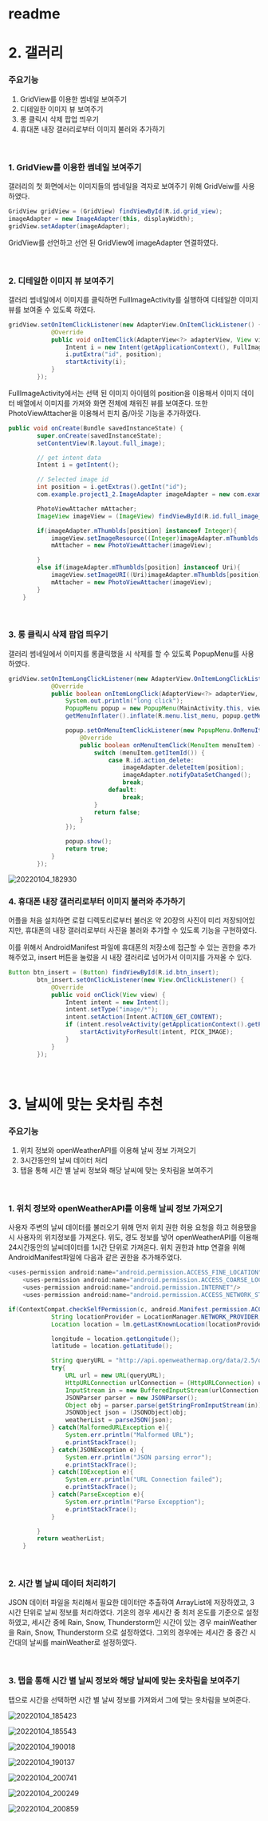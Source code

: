# readme

# 2. 갤러리
### 주요기능
1. GridView를 이용한 썸네일 보여주기
2. 디테일한 이미지 뷰 보여주기
3. 롱 클릭시 삭제 팝업 띄우기
4. 휴대폰 내장 갤러리로부터 이미지 불러와 추가하기

<br/>

### 1. GridView를 이용한 썸네일 보여주기

갤러리의 첫 화면에서는 이미지들의 썸네일을 격자로 보여주기 위해 GridVeiw를 사용하였다.

```java
GridView gridView = (GridView) findViewById(R.id.grid_view);
imageAdapter = new ImageAdapter(this, displayWidth);
gridView.setAdapter(imageAdapter);
```
GridView를 선언하고 선언 된 GridView에 imageAdapter 연결하였다. 

<br/>


### 2. 디테일한 이미지 뷰 보여주기

갤러리 썸네일에서 이미지를 클릭하면 FullImageActivity를 실행하여 디테일한 이미지 뷰를 보여줄 수 있도록 하였다.

```java
gridView.setOnItemClickListener(new AdapterView.OnItemClickListener() {
            @Override
            public void onItemClick(AdapterView<?> adapterView, View view, int position, long id) {
                Intent i = new Intent(getApplicationContext(), FullImageActivity.class);
                i.putExtra("id", position);
                startActivity(i);
            }
        });
```
FullImageActivity에서는 선택 된 이미지 아이템의 position을 이용해서 이미지 데이터 배열에서 이미지를 가져와 화면 전체에 채워진 뷰를 보여준다. 
또한 PhotoViewAttacher을 이용해서 핀치 줌/아웃 기능을 추가하였다.

```java
public void onCreate(Bundle savedInstanceState) {
        super.onCreate(savedInstanceState);
        setContentView(R.layout.full_image);

        // get intent data
        Intent i = getIntent();

        // Selected image id
        int position = i.getExtras().getInt("id");
        com.example.project1_2.ImageAdapter imageAdapter = new com.example.project1_2.ImageAdapter(this, 360);

        PhotoViewAttacher mAttacher;
        ImageView imageView = (ImageView) findViewById(R.id.full_image_view);

        if(imageAdapter.mThumblds[position] instanceof Integer){
            imageView.setImageResource((Integer)imageAdapter.mThumblds[position]);
            mAttacher = new PhotoViewAttacher(imageView);

        }
        else if(imageAdapter.mThumblds[position] instanceof Uri){
            imageView.setImageURI((Uri)imageAdapter.mThumblds[position]);
            mAttacher = new PhotoViewAttacher(imageView);
        }
    }
```
<br/>


### 3. 롱 클릭시 삭제 팝업 띄우기

갤러리 썸네일에서 이미지를 롱클릭했을 시 삭제를 할 수 있도록 PopupMenu를 사용하였다. 

```java
gridView.setOnItemLongClickListener(new AdapterView.OnItemLongClickListener() {
            @Override
            public boolean onItemLongClick(AdapterView<?> adapterView, View view, int position, long id) {
                System.out.println("long click");
                PopupMenu popup = new PopupMenu(MainActivity.this, view);
                getMenuInflater().inflate(R.menu.list_menu, popup.getMenu());

                popup.setOnMenuItemClickListener(new PopupMenu.OnMenuItemClickListener() {
                    @Override
                    public boolean onMenuItemClick(MenuItem menuItem) {
                        switch (menuItem.getItemId()) {
                            case R.id.action_delete:
                                imageAdapter.deleteItem(position);
                                imageAdapter.notifyDataSetChanged();
                                break;
                            default:
                                break;
                        }
                        return false;
                    }
                });

                popup.show();
                return true;
            }
        });
```

![20220104_182930](https://user-images.githubusercontent.com/59657560/148052705-836d32ca-ad7e-4c6a-8b1e-381ff5925e9d.gif)
<br/>

### 4. 휴대폰 내장 갤러리로부터 이미지 불러와 추가하기

어플을 처음 설치하면 로컬 디렉토리로부터 불러온 약 20장의 사진이 미리 저장되어있지만, 휴대폰의 내장 갤러리로부터 사진을 불러와 추가할 수 있도록 기능을 구현하였다.

이를 위해서 AndroidManifest 파일에 휴대폰의 저장소에 접근할 수 있는 권한을 추가해주었고, insert 버튼을 눌렀을 시 내장 갤러리로 넘어가서 이미지를 가져올 수 있다.

```java
Button btn_insert = (Button) findViewById(R.id.btn_insert);
        btn_insert.setOnClickListener(new View.OnClickListener() {
            @Override
            public void onClick(View view) {
                Intent intent = new Intent();
                intent.setType("image/*");
                intent.setAction(Intent.ACTION_GET_CONTENT);
                if (intent.resolveActivity(getApplicationContext().getPackageManager()) != null) {
                    startActivityForResult(intent, PICK_IMAGE);
                }
            }
        });
```
<br/>

# 3. 날씨에 맞는 옷차림 추천
### 주요기능
1. 위치 정보와 openWeatherAPI를 이용해 날씨 정보 가져오기
2. 3시간동안의 날씨 데이터 처리
3. 탭을 통해 시간 별 날씨 정보와 해당 날씨에 맞는 옷차림을 보여주기

<br/>

### 1. 위치 정보와 openWeatherAPI를 이용해 날씨 정보 가져오기

사용자 주변의 날씨 데이터를 불러오기 위해 먼저 위치 권한 허용 요청을 하고 허용됐을 시 사용자의 위치정보를 가져온다.
위도, 경도 정보를 넣어 openWeatherAPI를 이용해 24시간동안의 날씨데이터를 1시간 단위로 가져온다.
위치 권한과 http 연결을 위해 AndroidManifest파일에 다음과 같은 권한을 추가해주었다.

```java
<uses-permission android:name="android.permission.ACCESS_FINE_LOCATION" />
    <uses-permission android:name="android.permission.ACCESS_COARSE_LOCATION"/>
    <uses-permission android:name="android.permission.INTERNET"/>
    <uses-permission android:name="android.permission.ACCESS_NETWORK_STATE"/>
```

```java
if(ContextCompat.checkSelfPermission(c, android.Manifest.permission.ACCESS_FINE_LOCATION) == PackageManager.PERMISSION_GRANTED){
            String locationProvider = LocationManager.NETWORK_PROVIDER;
            Location location = lm.getLastKnownLocation(locationProvider);

            longitude = location.getLongitude();
            latitude = location.getLatitude();

            String queryURL = "http://api.openweathermap.org/data/2.5/onecall?lat=" + latitude + "&lon=" + longitude + "&exclude=current,minutely,daily,alerts&appid=260c05833f6d6608df17de1271ec4d50";
            try{
                URL url = new URL(queryURL);
                HttpURLConnection urlConnection = (HttpURLConnection) url.openConnection();
                InputStream in = new BufferedInputStream(urlConnection.getInputStream());
                JSONParser parser = new JSONParser();
                Object obj = parser.parse(getStringFromInputStream(in));
                JSONObject json = (JSONObject)obj;
                weatherList = parseJSON(json);
            } catch(MalformedURLException e){
                System.err.println("Malformed URL");
                e.printStackTrace();
            } catch(JSONException e) {
                System.err.println("JSON parsing error");
                e.printStackTrace();
            } catch(IOException e){
                System.err.println("URL Connection failed");
                e.printStackTrace();
            } catch(ParseException e){
                System.err.println("Parse Excepption");
                e.printStackTrace();
            }

        }
        return weatherList;
    }
```

<br/> 

### 2. 시간 별 날씨 데이터 처리하기

JSON 데이터 파일을 처리해서 필요한 데이터만 추출하여 ArrayList에 저장하였고, 3시간 단위로 날씨 정보를 처리하였다.
기온의 경우 세시간 중 최저 온도를 기준으로 설정하였고, 세시간 중에 Rain, Snow, Thunderstorm인 시간이 있는 경우 mainWeather을 Rain, Snow, Thunderstorm 으로 설정하였다.
그외의 경우에는 세시간 중 중간 시간대의 날씨를 mainWeather로 설정하였다.

<br/>

### 3. 탭을 통해 시간 별 날씨 정보와 해당 날씨에 맞는 옷차림을 보여주기

탭으로 시간을 선택하면 시간 별 날씨 정보를 가져와서 그에 맞는 옷차림을 보여준다. 

![20220104_185423](https://user-images.githubusercontent.com/59657560/148053011-139883e6-f834-4dd3-b938-d0b0194f2296.gif)

![20220104_185543](https://user-images.githubusercontent.com/59657560/148053083-f9019da7-e141-4a5f-a18b-75786cc73b6b.gif)

![20220104_190018](https://user-images.githubusercontent.com/59657560/148053139-823cca0f-6df1-4f34-8d5d-b983712eae2f.gif)

![20220104_190137](https://user-images.githubusercontent.com/59657560/148053176-f53c089f-e459-440f-b099-411168922d22.gif)

![20220104_200741](https://user-images.githubusercontent.com/59657560/148053257-949c75e0-ea27-46cf-97bc-c7a1538ba827.gif)

![20220104_200249](https://user-images.githubusercontent.com/59657560/148053207-5e54c779-8f44-4779-9644-b37d835e690c.gif)

![20220104_200859](https://user-images.githubusercontent.com/59657560/148053302-6f1413ad-6134-412f-825e-88d0909fcb5b.gif)







